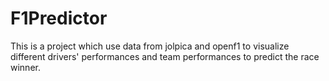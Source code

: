 # F1Predictor
This is a project which use data from jolpica and openf1 to visualize different drivers' performances and team performances to predict the race winner.
